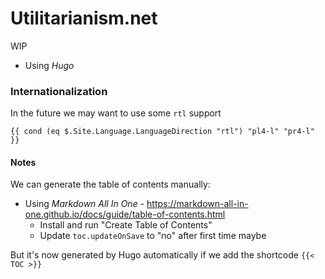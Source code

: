 # Utilitarianism.net

WIP

- Using *Hugo*

### Internationalization

In the future we may want to use some `rtl` support
```
{{ cond (eq $.Site.Language.LanguageDirection "rtl") "pl4-l" "pr4-l" }}
```

#### Notes
We can generate the table of contents manually:

- Using *Markdown All In One* - https://markdown-all-in-one.github.io/docs/guide/table-of-contents.html
  - Install and run "Create Table of Contents"
  - Update `toc.updateOnSave` to "no" after first time maybe

But it's now generated by Hugo automatically if we add the shortcode `{{< TOC >}}`
